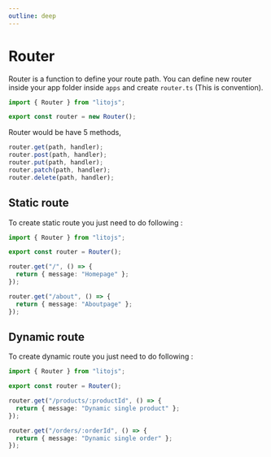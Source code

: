 ```yaml
---
outline: deep
---
```


# Router

Router is a function to define your route path. You can define new router inside your app folder inside `apps` and create `router.ts` (This is convention).

```ts
import { Router } from "litojs";

export const router = new Router();
```

Router would be have 5 methods,

```ts
router.get(path, handler);
router.post(path, handler);
router.put(path, handler);
router.patch(path, handler);
router.delete(path, handler);
```

## Static route

To create static route you just need to do following :

```ts
import { Router } from "litojs";

export const router = Router();

router.get("/", () => {
  return { message: "Homepage" };
});

router.get("/about", () => {
  return { message: "Aboutpage" };
});
```

## Dynamic route

To create dynamic route you just need to do following :

```ts
import { Router } from "litojs";

export const router = Router();

router.get("/products/:productId", () => {
  return { message: "Dynamic single product" };
});

router.get("/orders/:orderId", () => {
  return { message: "Dynamic single order" };
});
```
